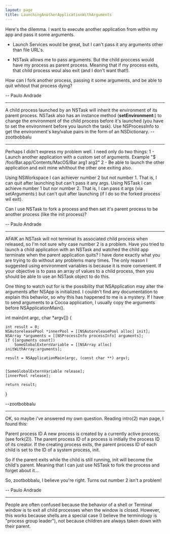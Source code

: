 ```yaml
---
layout: page
title: LaunchingAnotherApplicationWithArguments
---
```


Here's the dilemma. I want to execute another application from within my app and pass it some arguments.

- Launch Services would be great, but I can't pass it any arguments other than file URL's.

- NSTask allows me to pass arguments. But the child proccess would have my process as parent process. Meaning that if my process exits, that child process woul also exit (and I don't want that!).

How can I fork another process, passing it some arguments, and be able to quit whitout that process dying?

-- Paulo Andrade

----

A child process launched by an NSTask will inherit the environment of its parent process. NSTask also has an instance method (**setEnvironment:**) to change the environment of the child process before it's launched (you have to set the environment before you launch the task). Use NSProcessInfo to get the environment's key/value pairs in the form of an NSDictionary. --zootbobbalu

----

Perhaps I didn't express my problem well. I need only do two things:
1 - Launch another application with a custom set of arguments. Example "$ /foo/Bar.app/Contents/MacOS/Bar arg1 arg2"
2 - Be able to launch the other application and exit mine whithout the other one exiting also.

Using NSWorkspace I can achiever number 2 but not number 1. That is, I can quit after launching but can't pass it any args.
Using NSTask I can achieve number 1 but nor number 2. That is, I can pass it args (via setArguments:) but can't quit after launching (if I do so the forked process wil exit).

Can I use NSTask to fork a process and then set it's parent process to be another process (like the init process)?

-- Paulo Andrade

----

AFAIK an NSTask will not terminat its associated child process when released, so I'm not sure why case number 2 is a problem. Have you tried to launch a child application with an NSTask and watched the child app terminate when the parent application quits? I have done exactly what you are trying to do without any problems many times. The only reason I suggested using environment variables is because it is more convenient. If your objective is to pass an array of values to a child process, then you should be able to use an NSTask object to do this. 

One thing to watch out for is the possibility that NSApplication may alter the arguments after NSApp is initialized. I couldn't find any documentation to explain this behavior, so why this has happened to me is a mystery. If I have to send arguments to a Cocoa application, I usually copy the arguments before NSApplicationMain().

    

int main(int argc, char *argv[])
{

	int result = 0;
	NSAutoreleasePool *innerPool = [[NSAutoreleasePool alloc] init];
	NSArray *arguments = [[NSProcessInfo processInfo] arguments];
	if ([arguments count])
		SomeGlobalExternVariable = [[NSArray alloc] initWithArray:arguments];

    result = NSApplicationMain(argc, (const char **) argv);


	[SomeGlobalExternVariable release];
	[innerPool release];

	return result;

}



  --zootbobbalu

----
OK, so maybe i've answered my own question. Reading intro(2) man page, I found this:

    
Parent process ID
             A new process is created by a currently active process; (see
             fork(2)).  The parent process ID of a process is initially the
             process ID of its creator.  If the creating process exits, the
             parent process ID of each child is set to the ID of a system
             process, init.


So if the parent exits while the child is still running, init will become the child's parent. Meaning that I can just use NSTask to fork the process and forget about it...

So, zootbobbalu, I believe you're right. Turns out number 2 isn't a problem!

-- Paulo Andrade

----
People are often confused because the behavior of a shell or Terminal window is to exit all child processes when the window is closed. However, this works because shells are a special case (I believe the terminology is "process group leader"), not because children are always taken down with their parent.

